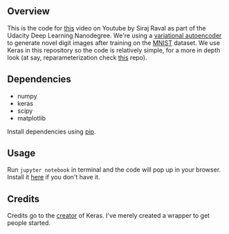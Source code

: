 ## Overview

This is the code for [this](https://youtu.be/3-UDwk1U77s) video on Youtube by Siraj Raval as part of the Udacity Deep Learning Nanodegree. We're using a [variational autoencoder](https://jaan.io/what-is-variational-autoencoder-vae-tutorial/) to generate novel digit images after training on the [MNIST](http://yann.lecun.com/exdb/mnist/) dataset. We use Keras in this repository so the code is relatively simple, for a more in depth look (at say, reparameterization check [this](https://github.com/EderSantana/gumbel) repo).

## Dependencies

* numpy
* keras
* scipy
* matplotlib

Install dependencies using [pip](https://pip.pypa.io/en/stable/).

## Usage

Run `jupyter notebook` in terminal and the code will pop up in your browser. Install it [here](http://jupyter.readthedocs.io/en/latest/install.html) if you don't have it.

## Credits

Credits go to the [creator](https://github.com/fchollet/keras/blob/master/examples/variational_autoencoder.py) of Keras. I've merely created a wrapper to get people started.
